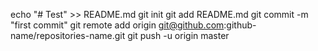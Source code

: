 echo "# Test" >> README.md
git init
git add README.md
git commit -m "first commit"
git remote add origin git@github.com:github-name/repositories-name.git
git push -u origin master
